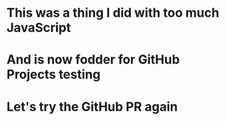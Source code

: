 # This was a thing I did with too much JavaScript
# And is now fodder for GitHub Projects testing
# Let's try the GitHub PR again